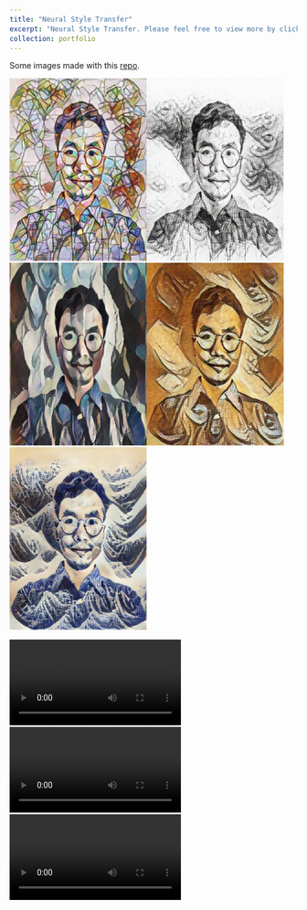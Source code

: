 ```yaml
---
title: "Neural Style Transfer"
excerpt: "Neural Style Transfer. Please feel free to view more by clicking the title.<br/><video src='/images/v2.mp4' controls preload></video>"
collection: portfolio
---
```


Some images made with this [repo](https://github.com/dykuang/RealTime-Neural-Style-Transfer-with-TF-Hub).

<img src = '/images/tt.png' height="320" width="240"><img src = '/images/tt1.jpg' height="320" width="240">
<img src = '/images/tt2.jpg' height="320" width="240"><img src = '/images/tt3.jpg' height="320" width="240">
<img src = '/images/tt4.jpg' height="320" width="240">

<video src='/images/v1.mp4' controls preload></video>
<video src='/images/v2.mp4' controls preload></video>
<video src='/images/v3.mp4' controls preload></video>
